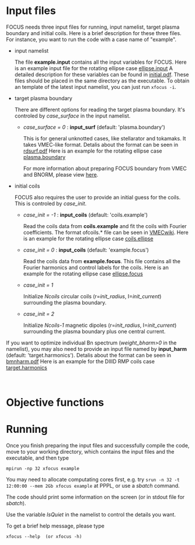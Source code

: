 # Input files

FOCUS needs three input files for running, input namelist, target plasma boundary and initial coils.
Here is a brief description for these three files. 
For instance, you want to run the code with a case name of "example".

* input namelist
  
  The file **example.input** contains all the input variables for FOCUS.
  Here is an example input file for the rotating ellipse case [ellipse.input](https://github.com/PrincetonUniversity/FOCUS/tree/master/examples/rotating_ellipse/ellipse.input)
  A detailed description for these variables can be found in [initial.pdf](https://princetonuniversity.github.io/FOCUS/initial.pdf).
  These files should be placed in the same directory as the
  executable.
  To obtain an template of the latest input namelist, you can just run
  `xfocus -i`.
  
* target plasma boundary

  There are different options for reading the target plasma boundary.
  It's controled by *case_surface* in the input namelist. 
  
  - *case_surface = 0* : **input_surf** (default: 'plasma.boundary')
  
    This is for general unknotted cases, like stellarator and tokamaks. It takes VMEC-like format. 
    Detalis about the format can be seen in [rdsurf.pdf](https://princetonuniversity.github.io/FOCUS/rdsurf.pdf)
    Here is an example for the rotating ellipse case [plasma.boundary](misc/plasma.boundary)
    
    For more information about preparing FOCUS boundary from VMEC and BNORM, please view [here](notes/Coil_design_codes_benchmark.html).
    
* initial coils

  FOCUS also requires the user to provide an initial guess for the coils. This is controled by *case_init*.
  
  - *case_init = -1* :  **input_coils** (default: 'coils.example') 
  
    Read the coils data from **coils.example** and fit the coils with Fourier coefficients. 
    The format ofcoils.\* file can be seen in [VMECwiki](https://princetonuniversity.github.io/STELLOPT/MAKEGRID).
	Here is an example for the rotating ellipse case [coils.ellipse](misc/ellipse.coils)
    
  - *case_init =  0* : **input_coils** (default: 'example.focus')
  
    Read the coils data from **example.focus**. This file contains all the Fourier harmonics and control labels for the coils.
	Here is an example for the rotating ellipse case [ellipse.focus](misc/ellipse.focus)
    
  - *case_init =  1*
  
    Initialize *Ncoils* circular coils (r=*init_radius*, I=*init_current*) surrounding the plasma boundary.

  - *case_init =  2*
  
    Initialize *Ncoils-1* magnetic dipoles (r=*init_radius*, I=*init_current*) surrounding the plasma boundary plus one central current.

If you want to optimize individual Bn spectrum (*weight_bharm>0* in the namelist), you may also need to provide an input file named by **input_harm** (default: 'target.harmonics').
Detalis about the format can be seen in [bmnharm.pdf](bmnharm.pdf)
Here is an example for the DIIID RMP coils case [target.harmonics](misc/target.harmonics)

&nbsp;

# Objective functions

# Running

Once you finish preparing the input files and successfully compile the code, move to your working directory, which contains the input files and the executable, and then type
```
mpirun -np 32 xfocus example
```
You may need to allocate computating cores first, e.g. try `srun -n 32 -t 12:00:00 --mem 2Gb xfocus example` at PPPL, or use a *sbatch* command.

The code should print some information on the screen (or in stdout file for *sbatch*).

Use the variable *IsQuiet* in the namelist to control the details you want.

To get a brief help message, please type
```
xfocus --help  (or xfocus -h)
```

&nbsp;